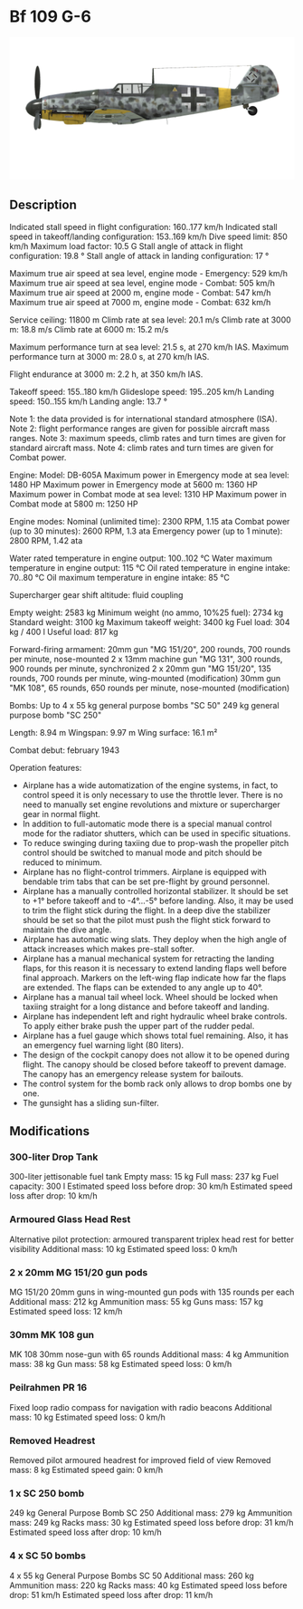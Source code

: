 # Bf 109 G-6

![bf109g6](../images/bf109g6.png)

## Description

Indicated stall speed in flight configuration: 160..177 km/h
Indicated stall speed in takeoff/landing configuration: 153..169 km/h
Dive speed limit: 850 km/h
Maximum load factor: 10.5 G
Stall angle of attack in flight configuration: 19.8 °
Stall angle of attack in landing configuration: 17 °

Maximum true air speed at sea level, engine mode - Emergency: 529 km/h
Maximum true air speed at sea level, engine mode - Combat: 505 km/h
Maximum true air speed at 2000 m, engine mode - Combat: 547 km/h
Maximum true air speed at 7000 m, engine mode - Combat: 632 km/h

Service ceiling: 11800 m
Climb rate at sea level: 20.1 m/s
Climb rate at 3000 m: 18.8 m/s
Climb rate at 6000 m: 15.2 m/s

Maximum performance turn at sea level: 21.5 s, at 270 km/h IAS.
Maximum performance turn at 3000 m: 28.0 s, at 270 km/h IAS.

Flight endurance at 3000 m: 2.2 h, at 350 km/h IAS.

Takeoff speed: 155..180 km/h
Glideslope speed: 195..205 km/h
Landing speed: 150..155 km/h
Landing angle: 13.7 °

Note 1: the data provided is for international standard atmosphere (ISA).
Note 2: flight performance ranges are given for possible aircraft mass ranges.
Note 3: maximum speeds, climb rates and turn times are given for standard aircraft mass.
Note 4: climb rates and turn times are given for Combat power.

Engine:
Model: DB-605A
Maximum power in Emergency mode at sea level: 1480 HP
Maximum power in Emergency mode at 5600 m: 1360 HP
Maximum power in Combat mode at sea level: 1310 HP
Maximum power in Combat mode at 5800 m: 1250 HP

Engine modes:
Nominal (unlimited time): 2300 RPM, 1.15 ata
Combat power (up to 30 minutes): 2600 RPM, 1.3 ata
Emergency power (up to 1 minute): 2800 RPM, 1.42 ata

Water rated temperature in engine output: 100..102 °C
Water maximum temperature in engine output: 115 °C
Oil rated temperature in engine intake: 70..80 °C
Oil maximum temperature in engine intake: 85 °C

Supercharger gear shift altitude: fluid coupling 

Empty weight: 2583 kg
Minimum weight (no ammo, 10%25 fuel): 2734 kg
Standard weight: 3100 kg
Maximum takeoff weight: 3400 kg
Fuel load: 304 kg / 400 l
Useful load: 817 kg

Forward-firing armament:
20mm gun "MG 151/20", 200 rounds, 700 rounds per minute, nose-mounted
2 x 13mm machine gun "MG 131", 300 rounds, 900 rounds per minute, synchronized
2 x 20mm gun "MG 151/20", 135 rounds, 700 rounds per minute, wing-mounted (modification)
30mm gun "MK 108", 65 rounds, 650 rounds per minute, nose-mounted (modification)

Bombs:
Up to 4 x 55 kg general purpose bombs "SC 50"
249 kg general purpose bomb "SC 250"

Length: 8.94 m
Wingspan: 9.97 m
Wing surface: 16.1 m²

Combat debut: february 1943

Operation features:
- Airplane has a wide automatization of the engine systems, in fact, to control speed it is only necessary to use the throttle lever. There is no need to manually set engine revolutions and mixture or supercharger gear in normal flight.
- In addition to full-automatic mode there is a special manual control mode for the radiator shutters, which can be used in specific situations.
- To reduce swinging during taxiing due to prop-wash the propeller pitch control should be switched to manual mode and pitch should be reduced to minimum.
- Airplane has no flight-control trimmers. Airplane is equipped with bendable trim tabs that can be set pre-flight by ground personnel.
- Airplane has a manually controlled horizontal stabilizer. It should be set to +1° before takeoff and to -4°...-5° before landing. Also, it may be used to trim the flight stick during the flight. In a deep dive the stabilizer should be set so that the pilot must push the flight stick forward to maintain the dive angle.
- Airplane has automatic wing slats. They deploy when the high angle of attack increases which makes pre-stall softer.
- Airplane has a manual mechanical system for retracting the landing flaps, for this reason it is necessary to extend landing flaps well before final approach. Markers on the left-wing flap indicate how far the flaps are extended. The flaps can be extended to any angle up to 40°.
- Airplane has a manual tail wheel lock. Wheel should be locked when taxiing straight for a long distance and before takeoff and landing.
- Airplane has independent left and right hydraulic wheel brake controls. To apply either brake push the upper part of the rudder pedal.
- Airplane has a fuel gauge which shows total fuel remaining. Also, it has an emergency fuel warning light (80 liters).
- The design of the cockpit canopy does not allow it to be opened during flight. The canopy should be closed before takeoff to prevent damage. The canopy has an emergency release system for bailouts.
- The control system for the bomb rack only allows to drop bombs one by one.
- The gunsight has a sliding sun-filter.

## Modifications


### 300-liter Drop Tank

300-liter jettisonable fuel tank
Empty mass: 15 kg
Full mass: 237 kg
Fuel capacity: 300 l
Estimated speed loss before drop: 30 km/h
Estimated speed loss after drop: 10 km/h

### Armoured Glass Head Rest

Alternative pilot protection: armoured transparent triplex head rest for better visibility
Additional mass: 10 kg
Estimated speed loss: 0 km/h

### 2 x 20mm MG 151/20 gun pods

MG 151/20 20mm guns in wing-mounted gun pods with 135 rounds per each
Additional mass: 212 kg
Ammunition mass: 55 kg
Guns mass: 157 kg
Estimated speed loss: 12 km/h

### 30mm MK 108 gun

MK 108 30mm nose-gun with 65 rounds
Additional mass: 4 kg
Ammunition mass: 38 kg
Gun mass: 58 kg
Estimated speed loss: 0 km/h

### Peilrahmen PR 16

Fixed loop radio compass for navigation with radio beacons
Additional mass: 10 kg
Estimated speed loss: 0 km/h

### Removed Headrest

Removed pilot armoured headrest for improved field of view
Removed mass: 8 kg
Estimated speed gain: 0 km/h

### 1 x SC 250 bomb

249 kg General Purpose Bomb SC 250
Additional mass: 279 kg
Ammunition mass: 249 kg
Racks mass: 30 kg
Estimated speed loss before drop: 31 km/h
Estimated speed loss after drop: 10 km/h

### 4 x SC 50 bombs

4 x 55 kg General Purpose Bombs SC 50
Additional mass: 260 kg
Ammunition mass: 220 kg
Racks mass: 40 kg
Estimated speed loss before drop: 51 km/h
Estimated speed loss after drop: 11 km/h